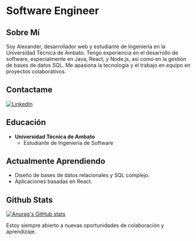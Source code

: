 # Software Engineer

## Sobre Mí
Soy Alexander, desarrollador web y estudiante de Ingeniería en la Universidad Técnica de Ambato. Tengo experiencia en el desarrollo de software, especialmente en Java, React, y Node.js, así como en la gestión de bases de datos SQL. Me apasiona la tecnología y el trabajo en equipo en proyectos colaborativos.

## Contactame
[![LinkedIn](https://img.shields.io/badge/LinkedIn-0077B5?style=for-the-badge&logo=linkedin&logoColor=white)](https://www.linkedin.com/in/alexander-luisa-720015258)

## Educación
- **Universidad Técnica de Ambato**
  - Estudiante de Ingeniería de Software

## Actualmente Aprendiendo
- Diseño de bases de datos relacionales y SQL complejo.
- Aplicaciones basadas en React.

## Github Stats
[![Anurag's GitHub stats](https://github-readme-stats.vercel.app/api?username=RanMd)](https://github.com/anuraghazra/github-readme-stats)

Estoy siempre abierto a nuevas oportunidades de colaboración y aprendizaje.

